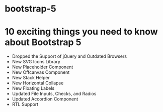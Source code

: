 # bootstrap-5
 
# 10 exciting things you need to know about Bootstrap 5

- Dropped the Support of jQuery and Outdated Browsers
- New SVG Icons Library
- New Placeholder Component
- New Offcanvas Component
- New Stack Helper
- New Horizontal Collapse
- New Floating Labels
- Updated File Inputs, Checks, and Radios
- Updated Accordion Component
- RTL Support
